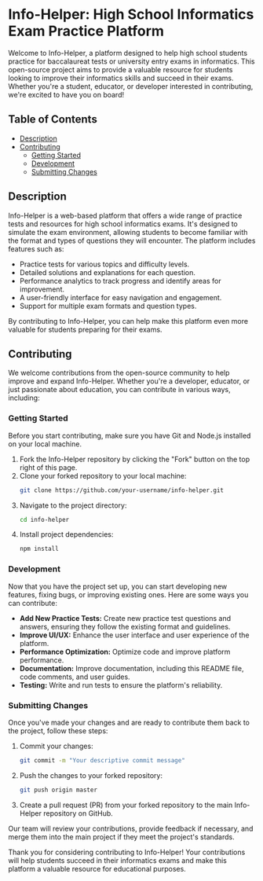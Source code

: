 # Info-Helper: High School Informatics Exam Practice Platform

Welcome to Info-Helper, a platform designed to help high school students practice for baccalaureat tests or university entry exams in informatics. This open-source project aims to provide a valuable resource for students looking to improve their informatics skills and succeed in their exams. Whether you're a student, educator, or developer interested in contributing, we're excited to have you on board!

## Table of Contents
- [Description](#description)
- [Contributing](#contributing)
  - [Getting Started](#getting-started)
  - [Development](#development)
  - [Submitting Changes](#submitting-changes)

## Description

Info-Helper is a web-based platform that offers a wide range of practice tests and resources for high school informatics exams. It's designed to simulate the exam environment, allowing students to become familiar with the format and types of questions they will encounter. The platform includes features such as:

- Practice tests for various topics and difficulty levels.
- Detailed solutions and explanations for each question.
- Performance analytics to track progress and identify areas for improvement.
- A user-friendly interface for easy navigation and engagement.
- Support for multiple exam formats and question types.

By contributing to Info-Helper, you can help make this platform even more valuable for students preparing for their exams.

## Contributing

We welcome contributions from the open-source community to help improve and expand Info-Helper. Whether you're a developer, educator, or just passionate about education, you can contribute in various ways, including:

### Getting Started

Before you start contributing, make sure you have Git and Node.js installed on your local machine.

1. Fork the Info-Helper repository by clicking the "Fork" button on the top right of this page.
2. Clone your forked repository to your local machine:
   ```bash
   git clone https://github.com/your-username/info-helper.git
   ```
3. Navigate to the project directory:
   ```bash
   cd info-helper
   ```
4. Install project dependencies:
   ```bash
   npm install
   ```

### Development

Now that you have the project set up, you can start developing new features, fixing bugs, or improving existing ones. Here are some ways you can contribute:

- **Add New Practice Tests:** Create new practice test questions and answers, ensuring they follow the existing format and guidelines.
- **Improve UI/UX:** Enhance the user interface and user experience of the platform.
- **Performance Optimization:** Optimize code and improve platform performance.
- **Documentation:** Improve documentation, including this README file, code comments, and user guides.
- **Testing:** Write and run tests to ensure the platform's reliability.

### Submitting Changes

Once you've made your changes and are ready to contribute them back to the project, follow these steps:

1. Commit your changes:
   ```bash
   git commit -m "Your descriptive commit message"
   ```
2. Push the changes to your forked repository:
   ```bash
   git push origin master
   ```
3. Create a pull request (PR) from your forked repository to the main Info-Helper repository on GitHub.

Our team will review your contributions, provide feedback if necessary, and merge them into the main project if they meet the project's standards.

Thank you for considering contributing to Info-Helper! Your contributions will help students succeed in their informatics exams and make this platform a valuable resource for educational purposes.
